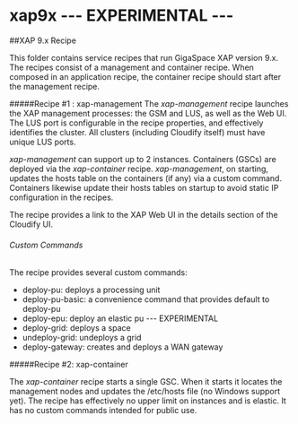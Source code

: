 xap9x  --- EXPERIMENTAL ---
=================

##XAP 9.x Recipe

This folder contains service recipes that run GigaSpace XAP version 9.x.  The recipes consist of a management and container recipe.  When composed in an application recipe, the container recipe should start after the management recipe.  

#####Recipe #1 : xap-management
The <i>xap-management</i> recipe launches the XAP management processes: the GSM and LUS, as well as the Web UI.  The LUS port is configurable in the recipe properties, and effectively identifies the cluster.  All clusters (including Cloudify itself) must have unique LUS ports.  

<i>xap-management</i> can support up to 2 instances.  Containers (GSCs) are deployed via the <i>xap-container</i> recipe.  <i>xap-management</i>, on starting, updates the hosts table on the containers (if any) via a custom command.  Containers likewise update their hosts tables on startup to avoid static IP configuration in the recipes.

The recipe provides a link to the XAP Web UI in the details section of the Cloudify UI.

###### Custom Commands

The recipe provides several custom commands:

* deploy-pu: deploys a processing unit
* deploy-pu-basic: a convenience command that provides default to deploy-pu
* deploy-epu: deploy an elastic pu --- EXPERIMENTAL
* deploy-grid: deploys a space
* undeploy-grid:  undeploys a grid
* deploy-gateway: creates and deploys a WAN gateway

#####Recipe #2: xap-container

The <i>xap-container</i> recipe starts a single GSC.  When it starts it locates the management nodes and updates the /etc/hosts file (no Windows support yet).  The recipe has effectively no upper limit on instances and is elastic.  It has no custom commands intended for public use.

